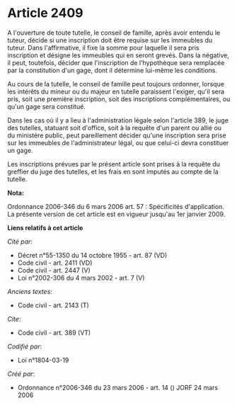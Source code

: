 # Article 2409

A l'ouverture de toute tutelle, le conseil de famille, après avoir entendu le tuteur, décide si une inscription doit être
requise sur les immeubles du tuteur. Dans l'affirmative, il fixe la somme pour laquelle il sera pris inscription et désigne
les immeubles qui en seront grevés. Dans la négative, il peut, toutefois, décider que l'inscription de l'hypothèque sera
remplacée par la constitution d'un gage, dont il détermine lui-même les conditions. 

Au cours de la tutelle, le conseil de famille peut toujours ordonner, lorsque les intérêts du mineur ou du majeur en tutelle
paraissent l'exiger, qu'il sera pris, soit une première inscription, soit des inscriptions complémentaires, ou qu'un gage
sera constitué. 

Dans les cas où il y a lieu à l'administration légale selon l'article 389, le juge des tutelles, statuant soit d'office, soit
à la requête d'un parent ou allié ou du ministère public, peut pareillement décider qu'une inscription sera prise sur les
immeubles de l'administrateur légal, ou que celui-ci devra constituer un gage. 

Les inscriptions prévues par le présent article sont prises à la requête du greffier du juge des tutelles, et les frais en
sont imputés au compte de la tutelle.

**Nota:**

Ordonnance 2006-346 du 6 mars 2006 art. 57 : Spécificités d'application.  La présente version de cet article est en vigueur
jusqu'au 1er janvier 2009.

**Liens relatifs à cet article**

_Cité par_:

  - Décret n°55-1350 du 14 octobre 1955 - art. 87 (VD)
  - Code civil - art. 2411 (VD)
  - Code civil - art. 2447 (V)
  - Loi n°2002-306 du 4 mars 2002 - art. 7 (V)

_Anciens textes_:

  - Code civil - art. 2143 (T)

_Cite_:

  - Code civil - art. 389 (VT)

_Codifié par_:

  - Loi n°1804-03-19

_Créé par_:

  - Ordonnance n°2006-346 du 23 mars 2006 - art. 14 () JORF 24 mars 2006
